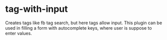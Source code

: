 # tag-with-input
Creates tags like fb tag search, but here tags allow input. This plugin can be used in filling a form with autocomplete keys, where user is suppose to enter values.
